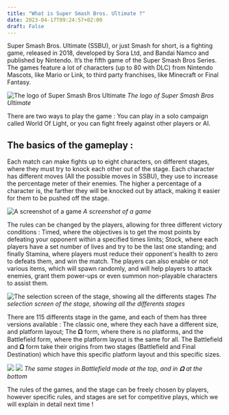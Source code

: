 ```yaml
---
title: "What is Super Smash Bros. Ultimate ?"
date: 2023-04-17T09:24:57+02:00
draft: False
---
```


Super Smash Bros. Ultimate (SSBU), or just Smash for short, is a fighting game, released in 2018, developed by Sora Ltd, and Bandai Namco and published by Nintendo. It’s the fifth game of the Super Smash Bros Series. The games feature a lot of characters (up to 80 with DLC) from Nintendo Mascots, like Mario or Link, to third party franchises, like Minecraft or Final Fantasy.

![The logo of Super Smash Bros Ultimate](/yesport/images/ssbu-logo.png)
_The logo of Super Smash Bros Ultimate_

There are two ways to play the game : You can play in a solo campaign called World Of Light, or you can fight freely against other players or AI.

## The basics of the gameplay :

Each match can make fights up to eight characters, on different stages, where they must try to knock each other out of the stage. Each character has different moves (All the possible moves in SSBU), they use to increase the percentage meter of their enemies. The higher a percentage of a character is, the farther they will be knocked out by attack, making it easier for them to be pushed off the stage.

![A screenshot of a game](/yesport/images/pikachu.jpg)
_A screenshot of a game_

The rules can be changed by the players, allowing for three different victory conditions : Timed, where the objectives is to get the most points by defeating your opponent within a specified times limits; Stock, where each players have a set number of lives and try to be the last one standing; and finally Stamina, where players must reduce their opponent's health to zero to defeats them, and win the match.
The players can also enable or not various items, which will spawn randomly, and will help players to attack enemies, grant them power-ups or even summon non-playable characters to assist them.

![The selection screen of the stage, showing all the differents stages](/yesport/images/stages.jpg)
_The selection screen of the stage, showing all the differents stages_

There are 115 differents stage in the game, and each of them has three versions available : The classic one, where they each have a different size, and platform layout; The 𝛀 form, where there is no platforms, and the Battlefield form, where the platform layout is the same for all. The Battlefield and 𝛀 form take their origins from two stages (Battlefield and Final Destination) which have this specific platform layout and this specific sizes.

![](/yesport/images/cb.jpg)
![](/yesport/images/df.jpg)
_The same stages in Battlefield mode at the top, and in 𝛀 at the bottom_

The rules of the games, and the stage can be freely chosen by players, however specific rules, and stages are set for competitive plays, which we will explain in detail next time !
